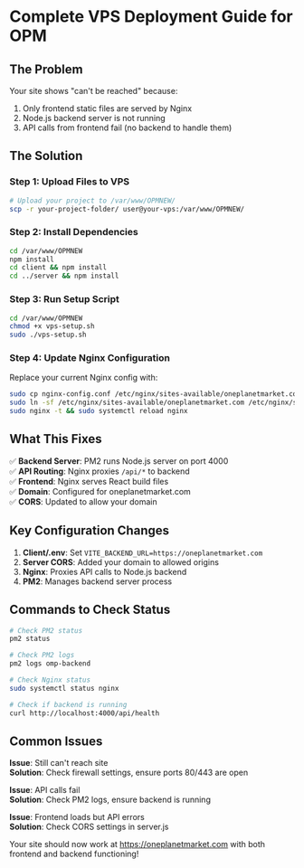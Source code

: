 # Complete VPS Deployment Guide for OPM

## The Problem
Your site shows "can't be reached" because:
1. Only frontend static files are served by Nginx
2. Node.js backend server is not running
3. API calls from frontend fail (no backend to handle them)

## The Solution

### Step 1: Upload Files to VPS
```bash
# Upload your project to /var/www/OPMNEW/
scp -r your-project-folder/ user@your-vps:/var/www/OPMNEW/
```

### Step 2: Install Dependencies
```bash
cd /var/www/OPMNEW
npm install
cd client && npm install
cd ../server && npm install
```

### Step 3: Run Setup Script
```bash
cd /var/www/OPMNEW
chmod +x vps-setup.sh
sudo ./vps-setup.sh
```

### Step 4: Update Nginx Configuration
Replace your current Nginx config with:
```bash
sudo cp nginx-config.conf /etc/nginx/sites-available/oneplanetmarket.com
sudo ln -sf /etc/nginx/sites-available/oneplanetmarket.com /etc/nginx/sites-enabled/
sudo nginx -t && sudo systemctl reload nginx
```

## What This Fixes

✅ **Backend Server**: PM2 runs Node.js server on port 4000  
✅ **API Routing**: Nginx proxies `/api/*` to backend  
✅ **Frontend**: Nginx serves React build files  
✅ **Domain**: Configured for oneplanetmarket.com  
✅ **CORS**: Updated to allow your domain  

## Key Configuration Changes

1. **Client/.env**: Set `VITE_BACKEND_URL=https://oneplanetmarket.com`
2. **Server CORS**: Added your domain to allowed origins
3. **Nginx**: Proxies API calls to Node.js backend
4. **PM2**: Manages backend server process

## Commands to Check Status

```bash
# Check PM2 status
pm2 status

# Check PM2 logs
pm2 logs omp-backend

# Check Nginx status
sudo systemctl status nginx

# Check if backend is running
curl http://localhost:4000/api/health
```

## Common Issues

**Issue**: Still can't reach site  
**Solution**: Check firewall settings, ensure ports 80/443 are open

**Issue**: API calls fail  
**Solution**: Check PM2 logs, ensure backend is running

**Issue**: Frontend loads but API errors  
**Solution**: Check CORS settings in server.js

Your site should now work at https://oneplanetmarket.com with both frontend and backend functioning!